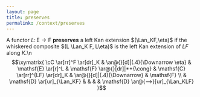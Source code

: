 ```yaml
---
layout: page
title: preserves
permalink: /context/preserves
---
```

A functor $L \colon \mathsf{E} \to \mathsf{F}$ **preserves** a left Kan extension $(\Lan_KF,\eta)$ if the whiskered composite $(L \Lan_K F, L\eta)$ is the left Kan extension of $LF$ along $K$.\n$$\xymatrix{ \cC \ar[rr]^F \ar[dr]_K & \ar@{}[d]|(.4){\Downarrow \eta} & \mathsf{E} \ar[r]^L & \mathsf{F} \ar@{}[dr]|*+{\cong} & \mathsf{C} \ar[rr]^{LF} \ar[dr]_K & \ar@{}[d]|(.4){\Downarrow} & \mathsf{F} \\ & \mathsf{D} \ar[ur]_{\Lan_KF} & & & & \mathsf{D} \ar@{-->}[ur]_{\Lan_KLF} }$$
